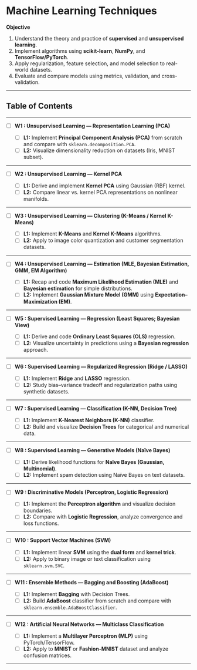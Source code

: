 # **Machine Learning Techniques**

**Objective**

1. Understand the theory and practice of **supervised** and **unsupervised learning**.
2. Implement algorithms using **scikit-learn**, **NumPy**, and **TensorFlow/PyTorch**.
3. Apply regularization, feature selection, and model selection to real-world datasets.
4. Evaluate and compare models using metrics, validation, and cross-validation.

---

## **Table of Contents**

---

* [ ] **W1 : Unsupervised Learning — Representation Learning (PCA)**

  * [ ] **L1:** Implement **Principal Component Analysis (PCA)** from scratch and compare with `sklearn.decomposition.PCA`.
  * [ ] **L2:** Visualize dimensionality reduction on datasets (Iris, MNIST subset).

---

* [ ] **W2 : Unsupervised Learning — Kernel PCA**

  * [ ] **L1:** Derive and implement **Kernel PCA** using Gaussian (RBF) kernel.
  * [ ] **L2:** Compare linear vs. kernel PCA representations on nonlinear manifolds.

---

* [ ] **W3 : Unsupervised Learning — Clustering (K-Means / Kernel K-Means)**

  * [ ] **L1:** Implement **K-Means** and **Kernel K-Means** algorithms.
  * [ ] **L2:** Apply to image color quantization and customer segmentation datasets.

---

* [ ] **W4 : Unsupervised Learning — Estimation (MLE, Bayesian Estimation, GMM, EM Algorithm)**

  * [ ] **L1:** Recap and code **Maximum Likelihood Estimation (MLE)** and **Bayesian estimation** for simple distributions.
  * [ ] **L2:** Implement **Gaussian Mixture Model (GMM)** using **Expectation–Maximization (EM)**.

---

* [ ] **W5 : Supervised Learning — Regression (Least Squares; Bayesian View)**

  * [ ] **L1:** Derive and code **Ordinary Least Squares (OLS)** regression.
  * [ ] **L2:** Visualize uncertainty in predictions using a **Bayesian regression** approach.

---

* [ ] **W6 : Supervised Learning — Regularized Regression (Ridge / LASSO)**

  * [ ] **L1:** Implement **Ridge** and **LASSO** regression.
  * [ ] **L2:** Study bias–variance tradeoff and regularization paths using synthetic datasets.

---

* [ ] **W7 : Supervised Learning — Classification (K-NN, Decision Tree)**

  * [ ] **L1:** Implement **K-Nearest Neighbors (K-NN)** classifier.
  * [ ] **L2:** Build and visualize **Decision Trees** for categorical and numerical data.

---

* [ ] **W8 : Supervised Learning — Generative Models (Naïve Bayes)**

  * [ ] **L1:** Derive likelihood functions for **Naïve Bayes (Gaussian, Multinomial)**.
  * [ ] **L2:** Implement spam detection using Naïve Bayes on text datasets.

---

* [ ] **W9 : Discriminative Models (Perceptron, Logistic Regression)**

  * [ ] **L1:** Implement the **Perceptron algorithm** and visualize decision boundaries.
  * [ ] **L2:** Compare with **Logistic Regression**, analyze convergence and loss functions.

---

* [ ] **W10 : Support Vector Machines (SVM)**

  * [ ] **L1:** Implement linear **SVM** using the **dual form** and **kernel trick**.
  * [ ] **L2:** Apply to binary image or text classification using `sklearn.svm.SVC`.

---

* [ ] **W11 : Ensemble Methods — Bagging and Boosting (AdaBoost)**

  * [ ] **L1:** Implement **Bagging** with Decision Trees.
  * [ ] **L2:** Build **AdaBoost** classifier from scratch and compare with `sklearn.ensemble.AdaBoostClassifier`.

---

* [ ] **W12 : Artificial Neural Networks — Multiclass Classification**

  * [ ] **L1:** Implement a **Multilayer Perceptron (MLP)** using PyTorch/TensorFlow.
  * [ ] **L2:** Apply to **MNIST** or **Fashion-MNIST** dataset and analyze confusion matrices.

---
